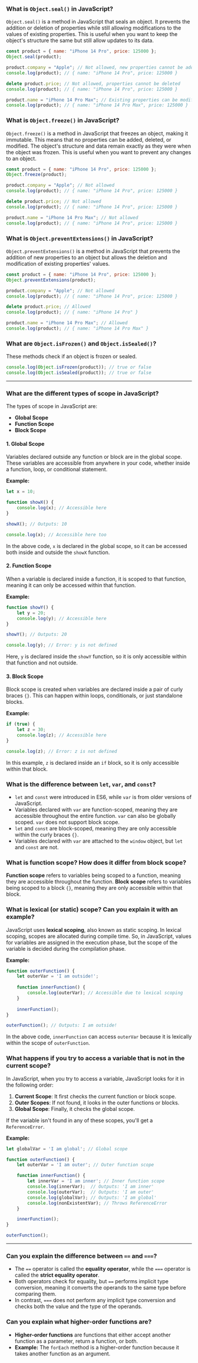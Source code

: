 ### What is `Object.seal()` in JavaScript?

`Object.seal()` is a method in JavaScript that seals an object. It prevents the addition or deletion of properties while still allowing modifications to the values of existing properties. This is useful when you want to keep the object's structure the same but still allow updates to its data.

```javascript
const product = { name: "iPhone 14 Pro", price: 125000 };
Object.seal(product);

product.company = "Apple"; // Not allowed, new properties cannot be added
console.log(product); // { name: "iPhone 14 Pro", price: 125000 }

delete product.price; // Not allowed, properties cannot be deleted
console.log(product); // { name: "iPhone 14 Pro", price: 125000 }

product.name = "iPhone 14 Pro Max"; // Existing properties can be modified
console.log(product); // { name: "iPhone 14 Pro Max", price: 125000 }
```

### What is `Object.freeze()` in JavaScript?

`Object.freeze()` is a method in JavaScript that freezes an object, making it immutable. This means that no properties can be added, deleted, or modified. The object's structure and data remain exactly as they were when the object was frozen. This is useful when you want to prevent any changes to an object.

```javascript
const product = { name: "iPhone 14 Pro", price: 125000 };
Object.freeze(product);

product.company = "Apple"; // Not allowed
console.log(product); // { name: "iPhone 14 Pro", price: 125000 }

delete product.price; // Not allowed
console.log(product); // { name: "iPhone 14 Pro", price: 125000 }

product.name = "iPhone 14 Pro Max"; // Not allowed
console.log(product); // { name: "iPhone 14 Pro", price: 125000 }
```

### What is `Object.preventExtensions()` in JavaScript?

`Object.preventExtensions()` is a method in JavaScript that prevents the addition of new properties to an object but allows the deletion and modification of existing properties' values.

```javascript
const product = { name: "iPhone 14 Pro", price: 125000 };
Object.preventExtensions(product);

product.company = "Apple"; // Not allowed
console.log(product); // { name: "iPhone 14 Pro", price: 125000 }

delete product.price; // Allowed
console.log(product); // { name: "iPhone 14 Pro" }

product.name = "iPhone 14 Pro Max"; // Allowed
console.log(product); // { name: "iPhone 14 Pro Max" }
```

### What are `Object.isFrozen()` and `Object.isSealed()`?

These methods check if an object is frozen or sealed.

```javascript
console.log(Object.isFrozen(product)); // true or false
console.log(Object.isSealed(product)); // true or false
```

---

### What are the different types of scope in JavaScript?

The types of scope in JavaScript are:
   - **Global Scope**
   - **Function Scope**
   - **Block Scope**

#### 1. Global Scope

Variables declared outside any function or block are in the global scope. These variables are accessible from anywhere in your code, whether inside a function, loop, or conditional statement.

**Example:**

```javascript
let x = 10;

function showX() {
    console.log(x); // Accessible here
}

showX(); // Outputs: 10

console.log(x); // Accessible here too
```

In the above code, `x` is declared in the global scope, so it can be accessed both inside and outside the `showX` function.

#### 2. Function Scope

When a variable is declared inside a function, it is scoped to that function, meaning it can only be accessed within that function.

**Example:**

```javascript
function showY() {
    let y = 20;
    console.log(y); // Accessible here
}

showY(); // Outputs: 20

console.log(y); // Error: y is not defined
```

Here, `y` is declared inside the `showY` function, so it is only accessible within that function and not outside.

#### 3. Block Scope

Block scope is created when variables are declared inside a pair of curly braces `{}`. This can happen within loops, conditionals, or just standalone blocks.

**Example:**

```javascript
if (true) {
    let z = 30;
    console.log(z); // Accessible here
}

console.log(z); // Error: z is not defined
```

In this example, `z` is declared inside an `if` block, so it is only accessible within that block.

### What is the difference between `let`, `var`, and `const`?

- `let` and `const` were introduced in ES6, while `var` is from older versions of JavaScript.
- Variables declared with `var` are function-scoped, meaning they are accessible throughout the entire function. `var` can also be globally scoped. `var` does not support block scope.
- `let` and `const` are block-scoped, meaning they are only accessible within the curly braces `{}`.
- Variables declared with `var` are attached to the `window` object, but `let` and `const` are not.

### What is function scope? How does it differ from block scope?

**Function scope** refers to variables being scoped to a function, meaning they are accessible throughout the function. **Block scope** refers to variables being scoped to a block `{}`, meaning they are only accessible within that block.

### What is lexical (or static) scope? Can you explain it with an example?

JavaScript uses **lexical scoping**, also known as static scoping. In lexical scoping, scopes are allocated during compile time. So, in JavaScript, values for variables are assigned in the execution phase, but the scope of the variable is decided during the compilation phase.

**Example:**

```javascript
function outerFunction() {
    let outerVar = 'I am outside!';
    
    function innerFunction() {
        console.log(outerVar); // Accessible due to lexical scoping
    }
    
    innerFunction();
}

outerFunction(); // Outputs: I am outside!
```

In the above code, `innerFunction` can access `outerVar` because it is lexically within the scope of `outerFunction`.

### What happens if you try to access a variable that is not in the current scope?

In JavaScript, when you try to access a variable, JavaScript looks for it in the following order:

1. **Current Scope**: It first checks the current function or block scope.
2. **Outer Scopes**: If not found, it looks in the outer functions or blocks.
3. **Global Scope**: Finally, it checks the global scope.

If the variable isn't found in any of these scopes, you'll get a `ReferenceError`.

**Example:**

```javascript
let globalVar = 'I am global'; // Global scope

function outerFunction() {
    let outerVar = 'I am outer'; // Outer function scope

    function innerFunction() {
        let innerVar = 'I am inner'; // Inner function scope
        console.log(innerVar);  // Outputs: 'I am inner'
        console.log(outerVar);  // Outputs: 'I am outer'
        console.log(globalVar); // Outputs: 'I am global'
        console.log(nonExistentVar); // Throws ReferenceError
    }

    innerFunction();
}

outerFunction();
```

---

### Can you explain the difference between `==` and `===`?

- The `==` operator is called the **equality operator**, while the `===` operator is called the **strict equality operator**.
- Both operators check for equality, but `==` performs implicit type conversion, meaning it converts the operands to the same type before comparing them.
- In contrast, `===` does not perform any implicit type conversion and checks both the value and the type of the operands.

### Can you explain what higher-order functions are?

- **Higher-order functions** are functions that either accept another function as a parameter, return a function, or both.
- **Example:** The `forEach` method is a higher-order function because it takes another function as an argument.
